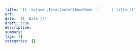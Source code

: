 ```yaml
---
title: '{{ replace .File.ContentBaseName `-` ` ` | title }}'
url:
date: '{{ .Date }}'
draft: true
description: 
summary:
tags: []
categories: []
---
```

